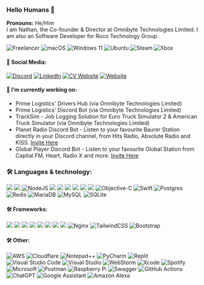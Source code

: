 ### Hello Humans 👋
**Pronouns:** He/Him  
I am Nathan, the Co-founder & Director at Omnibyte Technologies Limited. I am also an Software Developer for Roco Technology Group.  

![Freelancer](https://img.shields.io/badge/Freelancer-29B2FE?style=for-the-badge&logo=Freelancer&logoColor=white)
![macOS](https://img.shields.io/badge/mac%20os-000000?style=for-the-badge&logo=macos&logoColor=F0F0F0)
![Windows 11](https://img.shields.io/badge/Windows%2011-%230079d5.svg?style=for-the-badge&logo=Windows%2011&logoColor=white)
![Ubuntu](https://img.shields.io/badge/Ubuntu-E95420?style=for-the-badge&logo=ubuntu&logoColor=white)
![Steam](https://img.shields.io/badge/steam-%23000000.svg?style=for-the-badge&logo=steam&logoColor=white)
![Xbox](https://img.shields.io/badge/xbox-%23107C10.svg?style=for-the-badge&logo=xbox&logoColor=white)

#### 💬 Social Media:
[![Discord](https://shields.io/badge/Discord-5865F2?logo=Discord&logoColor=FFF&style=for-the-badge)](https://discord.com/channels/@me/510238066829688832)
[![LinkedIn](https://img.shields.io/badge/LinkedIn-%230077B5.svg?logo=linkedin&logoColor=white&style=for-the-badge)](https://linkedin.com/in/nathan-thomas-powell)
[![CV Website](https://img.shields.io/badge/CV%20Website-000?style=for-the-badge)](https://nathanpowell.uk)
[![Website](https://img.shields.io/badge/Omnibyte%20Website-7D56F6?style=for-the-badge)](https://omnibyte.tech)

#### 🔭 I’m currently working on:
- Prime Logistics' Drivers Hub (via Omnibyte Technologies Limited)
- Prime Logistics' Discord Bot (via Omnibyte Technologies Limited)
- TrackSim - Job Logging Solution for Euro Truck Simulator 2 & American Truck Simulator (via Omnibyte Technologies Limited)
- Planet Radio Discord Bot - Listen to your favourite Baurer Station directly in your Discord channel, from Hits Radio, Absolute Radio and KISS. [Invite Here](https://discord.com/api/oauth2/authorize?client_id=1192252199439454239&permissions=36718848&scope=bot)
- Global Player Discord Bot - Listen to your favourite Global Station from Capital FM, Heart, Radio X and more. [Invite Here](https://discord.com/oauth2/authorize?client_id=833034729104080906&permissions=36718848&scope=bot)

### 🛠 Languages & technology:
![](https://img.shields.io/badge/python-3670A0?style=for-the-badge&logo=python&logoColor=ffdd54)
![](https://shields.io/badge/JavaScript-F7DF1E?logo=JavaScript&logoColor=000&style=for-the-badge)
![NodeJS](https://img.shields.io/badge/node.js-6DA55F?style=for-the-badge&logo=node.js&logoColor=white)
![](https://shields.io/badge/TypeScript-3178C6?logo=TypeScript&logoColor=FFF&style=for-the-badge)
![](https://shields.io/badge/CSS-1572B6?logo=CSS3&logoColor=FFF&style=for-the-badge)
![](https://shields.io/badge/HTML-E34F26?logo=HTML5&logoColor=FFF&style=for-the-badge)
![](https://shields.io/badge/Vue.JS-4FC08D?logo=Vue.JS&logoColor=FFF&style=for-the-badge)
![](https://shields.io/badge/Rust-000000?logo=Rust&logoColor=FFF&style=for-the-badge)
![](https://img.shields.io/badge/C++-00599C?style=for-the-badge&logo=C%2B%2B&logoColor=FFF)
![Objective-C](https://img.shields.io/badge/OBJECTIVE--C-%233A95E3.svg?style=for-the-badge&logo=apple&logoColor=white)
![Swift](https://img.shields.io/badge/swift-F54A2A?style=for-the-badge&logo=swift&logoColor=white)
![Postgres](https://img.shields.io/badge/postgres-%23316192.svg?style=for-the-badge&logo=postgresql&logoColor=white)
![Redis](https://img.shields.io/badge/redis-%23DD0031.svg?style=for-the-badge&logo=redis&logoColor=white)
![MariaDB](https://img.shields.io/badge/MariaDB-003545?style=for-the-badge&logo=mariadb&logoColor=white)
![MySQL](https://img.shields.io/badge/mysql-%2300f.svg?style=for-the-badge&logo=mysql&logoColor=white)
![SQLite](https://img.shields.io/badge/sqlite-%2307405e.svg?style=for-the-badge&logo=sqlite&logoColor=white)


#### 🛠 Frameworks:
![](https://shields.io/badge/Django-092E20?logo=Django&logoColor=FFF&style=for-the-badge)
![](https://shields.io/badge/FastAPI-009688?logo=FastAPI&logoColor=FFF&style=for-the-badge)
![](https://shields.io/badge/React-61DAFB?logo=React&logoColor=000&style=for-the-badge)
![](https://shields.io/badge/NuxtJS-00DC82?logo=Nuxt.JS&logoColor=FFF&style=for-the-badge)
![](https://shields.io/badge/NextJS-000000?logo=Next.JS&logoColor=FFF&style=for-the-badge)
![](https://shields.io/badge/Electron-47848F?logo=Electron&logoColor=FFF&style=for-the-badge)
![](https://shields.io/badge/Tauri-24C8D8?logo=Tauri&logoColor=FFF&style=for-the-badge)
![](https://shields.io/badge/Discord.JS-5865F2?logo=Discord&logoColor=FFF&style=for-the-badge)
![Nginx](https://img.shields.io/badge/nginx-%23009639.svg?style=for-the-badge&logo=nginx&logoColor=white)
![TailwindCSS](https://img.shields.io/badge/tailwindcss-%2338B2AC.svg?style=for-the-badge&logo=tailwind-css&logoColor=white)
![Bootstrap](https://img.shields.io/badge/bootstrap-%238511FA.svg?style=for-the-badge&logo=bootstrap&logoColor=white)

#### 🛠 Other:
![AWS](https://img.shields.io/badge/AWS-%23FF9900.svg?style=for-the-badge&logo=amazon-aws&logoColor=white)
![Cloudflare](https://img.shields.io/badge/Cloudflare-F38020?style=for-the-badge&logo=Cloudflare&logoColor=white)
![Notepad++](https://img.shields.io/badge/Notepad++-90E59A.svg?style=for-the-badge&logo=notepad%2b%2b&logoColor=black)
![PyCharm](https://img.shields.io/badge/pycharm-143?style=for-the-badge&logo=pycharm&logoColor=black&color=black&labelColor=green)
![Replit](https://img.shields.io/badge/Replit-DD1200?style=for-the-badge&logo=Replit&logoColor=white)
![Visual Studio Code](https://img.shields.io/badge/Visual%20Studio%20Code-0078d7.svg?style=for-the-badge&logo=visual-studio-code&logoColor=white)
![Visual Studio](https://img.shields.io/badge/Visual%20Studio-5C2D91.svg?style=for-the-badge&logo=visual-studio&logoColor=white)
![WebStorm](https://img.shields.io/badge/webstorm-143?style=for-the-badge&logo=webstorm&logoColor=white&color=black)
![Xcode](https://img.shields.io/badge/Xcode-007ACC?style=for-the-badge&logo=Xcode&logoColor=white)
![Spotify](https://img.shields.io/badge/Spotify-1ED760?style=for-the-badge&logo=spotify&logoColor=white)
![Microsoft](https://img.shields.io/badge/Microsoft-0078D4?style=for-the-badge&logo=microsoft&logoColor=white)
![Postman](https://img.shields.io/badge/Postman-FF6C37?style=for-the-badge&logo=postman&logoColor=white)
![Raspberry Pi](https://img.shields.io/badge/-RaspberryPi-C51A4A?style=for-the-badge&logo=Raspberry-Pi)
![Swagger](https://img.shields.io/badge/-Swagger-%23Clojure?style=for-the-badge&logo=swagger&logoColor=white)
![GitHub Actions](https://img.shields.io/badge/github%20actions-%232671E5.svg?style=for-the-badge&logo=githubactions&logoColor=white)
![ChatGPT](https://img.shields.io/badge/chatGPT-74aa9c?style=for-the-badge&logo=openai&logoColor=white)
![Google Assistant](https://img.shields.io/badge/google%20assistant-4285F4?style=for-the-badge&logo=google%20assistant&logoColor=white)
![Amazon Alexa](https://img.shields.io/badge/amazon%20alexa-52b5f7?style=for-the-badge&logo=amazon%20alexa&logoColor=white)
